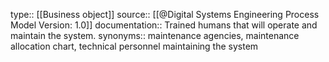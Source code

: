 type:: [[Business object]]
source:: [[@Digital Systems Engineering Process Model Version: 1.0]]
documentation:: Trained humans that will operate and maintain the system.
synonyms:: maintenance agencies, maintenance allocation chart, technical personnel maintaining the system
